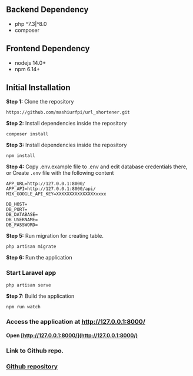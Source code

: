 ## Backend Dependency
* php ^7.3|^8.0
* composer 

## Frontend Dependency
* nodejs 14.0+
* npm 6.14+
 
## Initial Installation
**Step 1:** Clone the repository
```
https://github.com/mashiurfpi/url_shortener.git
```
**Step 2:** Install dependencies inside the repository
```
composer install
```
**Step 3:** Install dependencies inside the repository
```
npm install
```

**Step 4:**  Copy .env.example file to .env and edit database credentials there, or Create `.env` file with the following content
```
APP_URL=http://127.0.0.1:8000/
APP_API=http://127.0.0.1:8000/api/
MIX_GOOGLE_API_KEY=XXXXXXXXXXXXXXXxxxx

DB_HOST=
DB_PORT=
DB_DATABASE=
DB_USERNAME=
DB_PASSWORD=
```

**Step 5:** Run migration for creating table.

```
php artisan migrate
```

**Step 6:** Run the application
### Start Laravel app
```
php artisan serve
```

**Step 7:** Build the application

```
npm run watch
```
### Access the application at http://127.0.0.1:8000/
#### Open [http://127.0.0.1:8000/](http://127.0.0.1:8000/)

### Link to Github repo.

### [Github repository](https://github.com/mashiurfpi/url_shortener)


